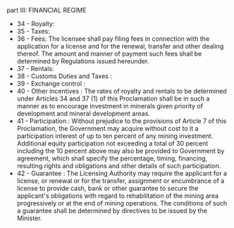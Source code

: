 part III: FINANCIAL REGIME

<ul>
			<li>34 - Royalty: <ul>
			</ul></li>			<li>35 - Taxes: <ul>
			</ul></li>			<li>36 - Fees: The licensee shall pay filing fees in connection with the application for a license and for the renewal, transfer and other dealing thereof. The amount and manner of payment such fees shall be determined by Regulations issued hereunder. <ul>
			</ul></li>			<li>37 - Rentals: <ul>
			</ul></li>			<li>38 - Customs Duties and Taxes : <ul>
			</ul></li>			<li>39 - Exchange control : <ul>
			</ul></li>			<li>40 - Other incentives : The rates of royalty and rentals to be determined under Articles 34 and 37 (1) of this Proclamation shall be in such a manner as to encourage investment in minerals given priority of development and mineral development areas. <ul>
			</ul></li>			<li>41 - Participation : Without prejudice to the provisions of Article 7 of this Proclamation, the Government may acquire without cost to it a participation interest of up to ten percent of any mining investment. Additional equity participation not exceeding a total of 30 percent including the 10 percent above may also be provided to Government by agreement, which shall specify the percentage, timing, financing, resulting rights and obligations and other details of such participation. <ul>
			</ul></li>			<li>42 - Guarantee : The Licensing Authority may require the applicant for a license, or renewal or for the transfer, assignment or encumbrance of a license to provide cash, bank or other guarantee to secure the applicant&#39;s obligations with regard to rehabilitation of the mining area progressively or at the end of mining operations. The conditions of such a guarantee shall be determined by directives to be issued by the Minister. <ul>
			</ul></li></ul>